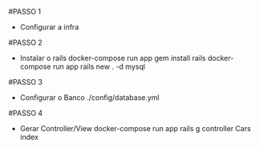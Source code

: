 #PASSO 1
  - Configurar a infra

#PASSO 2
  - Instalar o rails
    docker-compose run app gem install rails
    docker-compose run app rails new . -d mysql

#PASSO 3
  - Configurar o Banco
    ./config/database.yml

#PASSO 4
  - Gerar Controller/View
    docker-compose run app rails g controller Cars index
